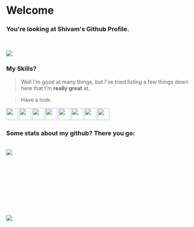 # Welcome

### You're looking at Shivam's Github Profile.

<br />

![](https://komarev.com/ghpvc/?username=your-github-shivam27k&color=blueviolet)

### My Skills?

>Well I'm good at many things, but I've tried listing a few things down here that I'm **really great** at.

>Have a look:

<img align="left" src="https://skills.thijs.gg/icons?i=html&theme=dark" width="32"/>

<img align="left" src="https://skills.thijs.gg/icons?i=css&theme=dark" width="32"/>

<img align="left" src="https://skills.thijs.gg/icons?i=js&theme=dark" width="32"/>

<img align="left" src="https://skills.thijs.gg/icons?i=react&theme=dark" width="32"/>

<img align="left" src="https://skills.thijs.gg/icons?i=python&theme=dark" width="32"/>

<img align="left" src="https://skills.thijs.gg/icons?i=unity&theme=dark" width="32"/>

<img align="left" src="https://skills.thijs.gg/icons?i=c#&theme=dark" width="32"/>

<img align="left" src="https://skills.thijs.gg/icons?i=vscode&theme=dark" width="32"/>

<br />
<br />

### Some stats about my github? There you go:

<br />

<div align="center">
  <div style="display: flex; flex-direction: column; gap: 10rem;">
    <img align="top" src="https://github-readme-stats.vercel.app/api/top-langs/?username=shivam27k&layout=compact&show_icons=true&title_color=ffffff&icon_color=34abeb&text_color=daf7dc&bg_color=151515" style="vertical-align: top;" />
    <img align="top" src="https://github-readme-stats.vercel.app/api?username=shivam27k&show_icons=true&title_color=ffffff&icon_color=34abeb&text_color=daf7dc&bg_color=151515" />
  </div>
</div>

<br />
<br />
<br />
<br />
